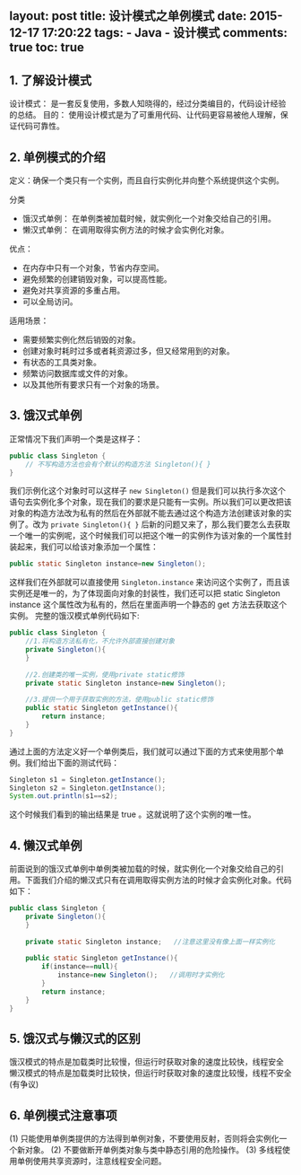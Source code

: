 layout: post
title: 设计模式之单例模式
date: 2015-12-17 17:20:22
tags: 
	- Java
	- 设计模式
comments: true
toc: true
---
## 1. 了解设计模式 ##
设计模式： 是一套反复使用，多数人知晓得的，经过分类编目的，代码设计经验的总结。
目的： 使用设计模式是为了可重用代码、让代码更容易被他人理解，保证代码可靠性。

## 2. 单例模式的介绍 ##

定义：确保一个类只有一个实例，而且自行实例化并向整个系统提供这个实例。

<!--more-->

分类
- 饿汉式单例： 在单例类被加载时候，就实例化一个对象交给自己的引用。
- 懒汉式单例： 在调用取得实例方法的时候才会实例化对象。

优点：
- 在内存中只有一个对象，节省内存空间。
- 避免频繁的创建销毁对象，可以提高性能。
- 避免对共享资源的多重占用。
- 可以全局访问。

适用场景：
- 需要频繁实例化然后销毁的对象。
- 创建对象时耗时过多或者耗资源过多，但又经常用到的对象。
- 有状态的工具类对象。
- 频繁访问数据库或文件的对象。
- 以及其他所有要求只有一个对象的场景。

## 3. 饿汉式单例 ##
正常情况下我们声明一个类是这样子：
```java
public class Singleton {
	// 不写构造方法也会有个默认的构造方法 Singleton(){ }
}
```
我们示例化这个对象时可以这样子 ``new Singleton()`` 但是我们可以执行多次这个语句去实例化多个对象，现在我们的要求是只能有一实例。所以我们可以更改把该对象的构造方法改为私有的然后在外部就不能去通过这个构造方法创建该对象的实例了。改为 ``private Singleton(){ }`` 后新的问题又来了，那么我们要怎么去获取一个唯一的实例呢，这个时候我们可以把这个唯一的实例作为该对象的一个属性封装起来，我们可以给该对象添加一个属性：
```java
public static Singleton instance=new Singleton();
```
这样我们在外部就可以直接使用 ``Singleton.instance`` 来访问这个实例了，而且该实例还是唯一的，为了体现面向对象的封装性，我们还可以把 static Singleton instance 这个属性改为私有的，然后在里面声明一个静态的 get 方法去获取这个实例。
完整的饿汉模式单例代码如下:
```java
public class Singleton {
	//1.将构造方法私有化，不允许外部直接创建对象
	private Singleton(){		
	}
	
	//2.创建类的唯一实例，使用private static修饰
	private static Singleton instance=new Singleton();
	
	//3.提供一个用于获取实例的方法，使用public static修饰
	public static Singleton getInstance(){
		return instance;
	}
}
```
通过上面的方法定义好一个单例类后，我们就可以通过下面的方式来使用那个单例。我们给出下面的测试代码：
```java
Singleton s1 = Singleton.getInstance();
Singleton s2 = Singleton.getInstance();
System.out.println(s1==s2);
```
这个时候我们看到的输出结果是 true 。这就说明了这个实例的唯一性。


## 4. 懒汉式单例 ##

前面说到的饿汉式单例中单例类被加载的时候，就实例化一个对象交给自己的引用。下面我们介绍的懒汉式只有在调用取得实例方法的时候才会实例化对象。代码如下：
```java
public class Singleton {
	private Singleton(){
	}
	
	private static Singleton instance;   //注意这里没有像上面一样实例化
	
	public static Singleton getInstance(){
		if(instance==null){
			instance=new Singleton();   //调用时才实例化
		}
		return instance;
	}
}
```

## 5. 饿汉式与懒汉式的区别 ##

饿汉模式的特点是加载类时比较慢，但运行时获取对象的速度比较快，线程安全
懒汉模式的特点是加载类时比较快，但运行时获取对象的速度比较慢，线程不安全(有争议)

## 6. 单例模式注意事项 ##
(1) 只能使用单例类提供的方法得到单例对象，不要使用反射，否则将会实例化一个新对象。
(2) 不要做断开单例类对象与类中静态引用的危险操作。
(3) 多线程使用单例使用共享资源时，注意线程安全问题。